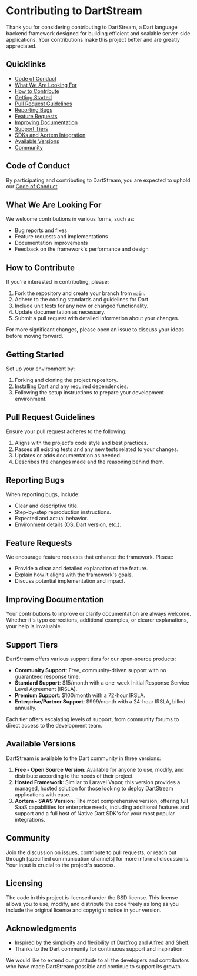 # Contributing to DartStream

Thank you for considering contributing to DartStream, a Dart language backend framework designed for building efficient and scalable server-side applications. Your contributions make this project better and are greatly appreciated.

## Quicklinks

- [Code of Conduct](CODE_OF_CONDUCT.md)
- [What We Are Looking For](#what-we-are-looking-for)
- [How to Contribute](#how-to-contribute)
- [Getting Started](#getting-started)
- [Pull Request Guidelines](#pull-request-guidelines)
- [Reporting Bugs](#reporting-bugs)
- [Feature Requests](#feature-requests)
- [Improving Documentation](#improving-documentation)
- [Support Tiers](#support-tiers)
- [SDKs and Aortem Integration](#sdks-and-aortem-integration)
- [Available Versions](#available-versions)
- [Community](#community)

## Code of Conduct

By participating and contributing to DartStream, you are expected to uphold our [Code of Conduct](CODE_OF_CONDUCT.md).

## What We Are Looking For

We welcome contributions in various forms, such as:

- Bug reports and fixes
- Feature requests and implementations
- Documentation improvements
- Feedback on the framework's performance and design

## How to Contribute

If you're interested in contributing, please:

1. Fork the repository and create your branch from `main`.
2. Adhere to the coding standards and guidelines for Dart.
3. Include unit tests for any new or changed functionality.
4. Update documentation as necessary.
5. Submit a pull request with detailed information about your changes.

For more significant changes, please open an issue to discuss your ideas before moving forward.

## Getting Started

Set up your environment by:

1. Forking and cloning the project repository.
2. Installing Dart and any required dependencies.
3. Following the setup instructions to prepare your development environment.

## Pull Request Guidelines

Ensure your pull request adheres to the following:

1. Aligns with the project's code style and best practices.
2. Passes all existing tests and any new tests related to your changes.
3. Updates or adds documentation as needed.
4. Describes the changes made and the reasoning behind them.

## Reporting Bugs

When reporting bugs, include:

- Clear and descriptive title.
- Step-by-step reproduction instructions.
- Expected and actual behavior.
- Environment details (OS, Dart version, etc.).

## Feature Requests

We encourage feature requests that enhance the framework. Please:

- Provide a clear and detailed explanation of the feature.
- Explain how it aligns with the framework's goals.
- Discuss potential implementation and impact.

## Improving Documentation

Your contributions to improve or clarify documentation are always welcome. Whether it's typo corrections, additional examples, or clearer explanations, your help is invaluable.

## Support Tiers

DartStream offers various support tiers for our open-source products:

- **Community Support**: Free, community-driven support with no guaranteed response time.
- **Standard Support**: $15/month with a one-week Initial Response Service Level Agreement (IRSLA).
- **Premium Support**: $100/month with a 72-hour IRSLA.
- **Enterprise/Partner Support**: $999/month with a 24-hour IRSLA, billed annually.

Each tier offers escalating levels of support, from community forums to direct access to the development team.

## Available Versions

DartStream is available to the Dart community in three versions:

1. **Free - Open Source Version**: Available for anyone to use, modify, and distribute according to the needs of their project.
2. **Hosted Framework**: Similar to Laravel Vapor, this version provides a managed, hosted solution for those looking to deploy DartStream applications with ease.
3. **Aortem - SAAS Version**: The most comprehensive version, offering full SaaS capabilities for enterprise needs, including additional features and support and a full host of Native Dart SDK's for your most popular integrations.

## Community

Join the discussion on issues, contribute to pull requests, or reach out through [specified communication channels] for more informal discussions. Your input is crucial to the project's success.


## Licensing

The code in this project is licensed under the BSD license. This license allows you to use, modify, and distribute the code freely as long as you include the original license and copyright notice in your version.

## Acknowledgments

- Inspired by the simplicity and flexibility of [Dartfrog](#) and [Alfred](#) and [Shelf](#).
- Thanks to the Dart community for continuous support and inspiration.

We would like to extend our gratitude to all the developers and contributors who have made DartStream possible and continue to support its growth.